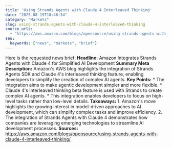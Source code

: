 ```yaml
---
title: 'Using Strands Agents with Claude 4 Interleaved Thinking'
date: "2025-08-19T18:46:34"
category: "Markets"
slug: using-strands-agents-with-claude-4-interleaved-thinking
source_urls:
  - "https://aws.amazon.com/blogs/opensource/using-strands-agents-with-claude-4-interleaved-thinking/"
seo:
  keywords: ["news", "markets", "brief"]
---
```

Here is the requested news brief:  **Headline:** Amazon Integrates Strands Agents with Claude 4 for Simplified AI Development  **Summary Meta Description:** Amazon's AWS blog highlights the integration of Strands Agents SDK and Claude 4's interleaved thinking feature, enabling developers to simplify the creation of complex AI agents.  **Key Points:**  * The integration aims to make agentic development simpler and more flexible. * Claude 4's interleaved thinking beta feature is used with Strands to create complex AI agents. * This integration enables developers to focus on high-level tasks rather than low-level details.  **Takeaways:**  1. Amazon's move highlights the growing interest in model-driven approaches to AI development, which can simplify complex tasks and improve efficiency. 2. The integration of Strands Agents with Claude 4 demonstrates how companies are leveraging emerging technologies to streamline AI development processes.  **Sources:** https://aws.amazon.com/blogs/opensource/using-strands-agents-with-claude-4-interleaved-thinking/ 
